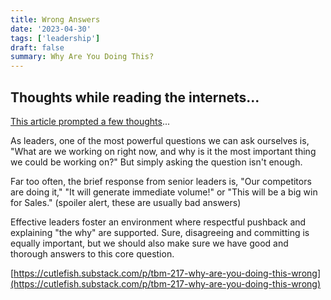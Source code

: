 ```yaml
---
title: Wrong Answers
date: '2023-04-30'
tags: ['leadership']
draft: false
summary: Why Are You Doing This?
---
```


 ## Thoughts while reading the internets...

[This article prompted a few thoughts](https://cutlefish.substack.com/p/tbm-217-why-are-you-doing-this-wrong)...

As leaders, one of the most powerful questions we can ask ourselves is, "What are we working on right now, and why is it the most important thing we could be working on?" But simply asking the question isn't enough.

Far too often, the brief response from senior leaders is, "Our competitors are doing it," "It will generate immediate volume!" or "This will be a big win for Sales." (spoiler alert, these are usually bad answers)

Effective leaders foster an environment where respectful pushback and explaining "the why" are supported. Sure, disagreeing and committing is equally important, but we should also make sure we have good and thorough answers to this core question.

[https://cutlefish.substack.com/p/tbm-217-why-are-you-doing-this-wrong](https://cutlefish.substack.com/p/tbm-217-why-are-you-doing-this-wrong)